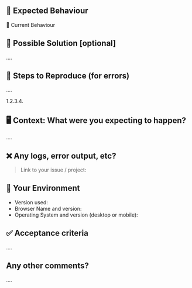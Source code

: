<!-- Thanks for reporting an issue! Please fill out the blanks below. -->

<!--- Provide a general summary of the issue in the Title above -->

## 🧾 Expected Behaviour

<!--- If you're describing an error, tell us what should happen --><!--- If you're suggesting a change/improvement, tell us how it should work -->

🔨 Current Behaviour

<!--- If describing an error in your integration, tell us what happens instead of the expected behaviour --><!--- If suggesting a change/improvement, explain the difference from current behaviour -->

## 🙋‍️ Possible Solution [optional]

....

<!--- Not obligatory, but suggest a fix/reason for the error, --><!--- or ideas on how to implement the addition or change -->

## 📝 Steps to Reproduce (for errors)

....

<!--- Provide a link to a live example or an unambiguous set of steps to --><!--- reproduce this bug. Include code to reproduce, if relevant -->1.2.3.4.

## 🖥 Context: What were you expecting to happen?

....

<!--- How has this issue affected you? What are you trying to accomplish? --><!--- Providing context helps us come up with a solution that is most useful in the real world -->

## ❌ Any logs, error output, etc?
<!-- If it’s long, please paste to https://gist.github.com/ and insert the link here. -->

> Link to your issue / project:

## 🔩 Your Environment

<!--- Include as many relevant details about the environment you experienced the bug in -->

* Version used:
* Browser Name and version:
* Operating System and version (desktop or mobile):

## ✅ Acceptance criteria

....

## Any other comments?

....